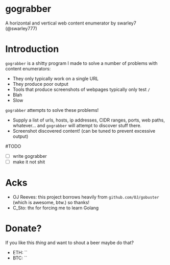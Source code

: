 # gograbber
A horizontal and vertical web content enumerator by swarley7 (@swarley777)

# Introduction

`gograbber` is a shitty program I made to solve a number of problems with content enumerators:
 - They only typically work on a single URL
 - They produce poor output
 - Tools that produce screenshots of webpages typically only test `/`
 - Blah
 - Slow

`gograbber` attempts to solve these problems!
- Supply a list of urls, hosts, ip addresses, CIDR ranges, ports, web paths, whatever... and `gograbber` will attempt to discover stuff there.
- Screenshot discovered content! (can be tuned to prevent excessive output)

#TODO

- [ ] write gograbber
- [ ] make it not shit

# Acks

- OJ Reeves: this project borrows heavily from `github.com/OJ/gobuster` (which is awesome, btw.) so thanks!
- C_Sto: thx for forcing me to learn Golang

# Donate?

If you like this *thing* and want to shout a beer maybe do that?
- ETH: ``
- BTC: ``